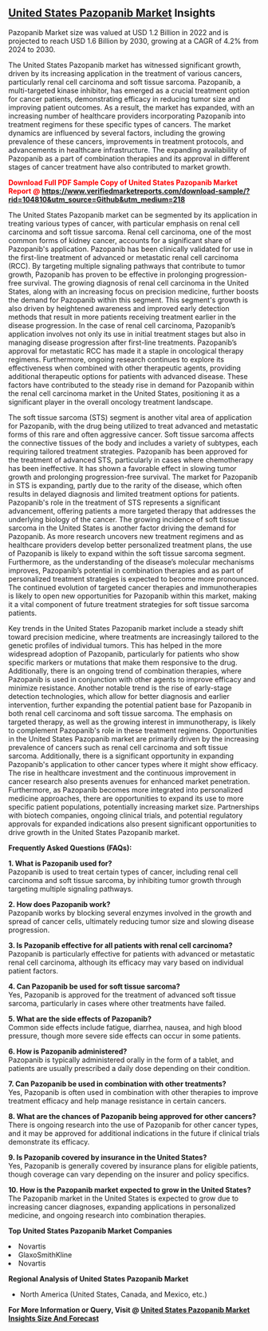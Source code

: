 <h2><a href="https://www.verifiedmarketreports.com/download-sample/?rid=104810&amp;utm_source=Github&amp;utm_medium=218" target="_blank">United States Pazopanib Market</a> Insights</h2><p>Pazopanib Market size was valued at USD 1.2 Billion in 2022 and is projected to reach USD 1.6 Billion by 2030, growing at a CAGR of 4.2% from 2024 to 2030.</p><p><p>The United States Pazopanib market has witnessed significant growth, driven by its increasing application in the treatment of various cancers, particularly renal cell carcinoma and soft tissue sarcoma. Pazopanib, a multi-targeted kinase inhibitor, has emerged as a crucial treatment option for cancer patients, demonstrating efficacy in reducing tumor size and improving patient outcomes. As a result, the market has expanded, with an increasing number of healthcare providers incorporating Pazopanib into treatment regimens for these specific types of cancers. The market dynamics are influenced by several factors, including the growing prevalence of these cancers, improvements in treatment protocols, and advancements in healthcare infrastructure. The expanding availability of Pazopanib as a part of combination therapies and its approval in different stages of cancer treatment have also contributed to market growth. <strong><p><span class=""><span style="color: #ff0000;"><strong>Download Full PDF Sample Copy of United States Pazopanib Market Report</strong> @ </span><a href="https://www.verifiedmarketreports.com/download-sample/?rid=104810&amp;utm_source=Github&amp;utm_medium=218" target="_blank">https://www.verifiedmarketreports.com/download-sample/?rid=104810&amp;utm_source=Github&amp;utm_medium=218</a></span></p></strong></p> <p>The United States Pazopanib market can be segmented by its application in treating various types of cancer, with particular emphasis on renal cell carcinoma and soft tissue sarcoma. Renal cell carcinoma, one of the most common forms of kidney cancer, accounts for a significant share of Pazopanib's application. Pazopanib has been clinically validated for use in the first-line treatment of advanced or metastatic renal cell carcinoma (RCC). By targeting multiple signaling pathways that contribute to tumor growth, Pazopanib has proven to be effective in prolonging progression-free survival. The growing diagnosis of renal cell carcinoma in the United States, along with an increasing focus on precision medicine, further boosts the demand for Pazopanib within this segment. This segment's growth is also driven by heightened awareness and improved early detection methods that result in more patients receiving treatment earlier in the disease progression. In the case of renal cell carcinoma, Pazopanib’s application involves not only its use in initial treatment stages but also in managing disease progression after first-line treatments. Pazopanib’s approval for metastatic RCC has made it a staple in oncological therapy regimens. Furthermore, ongoing research continues to explore its effectiveness when combined with other therapeutic agents, providing additional therapeutic options for patients with advanced disease. These factors have contributed to the steady rise in demand for Pazopanib within the renal cell carcinoma market in the United States, positioning it as a significant player in the overall oncology treatment landscape.</p> <p>The soft tissue sarcoma (STS) segment is another vital area of application for Pazopanib, with the drug being utilized to treat advanced and metastatic forms of this rare and often aggressive cancer. Soft tissue sarcoma affects the connective tissues of the body and includes a variety of subtypes, each requiring tailored treatment strategies. Pazopanib has been approved for the treatment of advanced STS, particularly in cases where chemotherapy has been ineffective. It has shown a favorable effect in slowing tumor growth and prolonging progression-free survival. The market for Pazopanib in STS is expanding, partly due to the rarity of the disease, which often results in delayed diagnosis and limited treatment options for patients. Pazopanib's role in the treatment of STS represents a significant advancement, offering patients a more targeted therapy that addresses the underlying biology of the cancer. The growing incidence of soft tissue sarcoma in the United States is another factor driving the demand for Pazopanib. As more research uncovers new treatment regimens and as healthcare providers develop better personalized treatment plans, the use of Pazopanib is likely to expand within the soft tissue sarcoma segment. Furthermore, as the understanding of the disease’s molecular mechanisms improves, Pazopanib’s potential in combination therapies and as part of personalized treatment strategies is expected to become more pronounced. The continued evolution of targeted cancer therapies and immunotherapies is likely to open new opportunities for Pazopanib within this market, making it a vital component of future treatment strategies for soft tissue sarcoma patients.</p> <p>Key trends in the United States Pazopanib market include a steady shift toward precision medicine, where treatments are increasingly tailored to the genetic profiles of individual tumors. This has helped in the more widespread adoption of Pazopanib, particularly for patients who show specific markers or mutations that make them responsive to the drug. Additionally, there is an ongoing trend of combination therapies, where Pazopanib is used in conjunction with other agents to improve efficacy and minimize resistance. Another notable trend is the rise of early-stage detection technologies, which allow for better diagnosis and earlier intervention, further expanding the potential patient base for Pazopanib in both renal cell carcinoma and soft tissue sarcoma. The emphasis on targeted therapy, as well as the growing interest in immunotherapy, is likely to complement Pazopanib's role in these treatment regimens. Opportunities in the United States Pazopanib market are primarily driven by the increasing prevalence of cancers such as renal cell carcinoma and soft tissue sarcoma. Additionally, there is a significant opportunity in expanding Pazopanib's application to other cancer types where it might show efficacy. The rise in healthcare investment and the continuous improvement in cancer research also presents avenues for enhanced market penetration. Furthermore, as Pazopanib becomes more integrated into personalized medicine approaches, there are opportunities to expand its use to more specific patient populations, potentially increasing market size. Partnerships with biotech companies, ongoing clinical trials, and potential regulatory approvals for expanded indications also present significant opportunities to drive growth in the United States Pazopanib market.</p> <p><strong>Frequently Asked Questions (FAQs):</strong></p> <p><strong>1. What is Pazopanib used for?</strong><br>Pazopanib is used to treat certain types of cancer, including renal cell carcinoma and soft tissue sarcoma, by inhibiting tumor growth through targeting multiple signaling pathways.</p> <p><strong>2. How does Pazopanib work?</strong><br>Pazopanib works by blocking several enzymes involved in the growth and spread of cancer cells, ultimately reducing tumor size and slowing disease progression.</p> <p><strong>3. Is Pazopanib effective for all patients with renal cell carcinoma?</strong><br>Pazopanib is particularly effective for patients with advanced or metastatic renal cell carcinoma, although its efficacy may vary based on individual patient factors.</p> <p><strong>4. Can Pazopanib be used for soft tissue sarcoma?</strong><br>Yes, Pazopanib is approved for the treatment of advanced soft tissue sarcoma, particularly in cases where other treatments have failed.</p> <p><strong>5. What are the side effects of Pazopanib?</strong><br>Common side effects include fatigue, diarrhea, nausea, and high blood pressure, though more severe side effects can occur in some patients.</p> <p><strong>6. How is Pazopanib administered?</strong><br>Pazopanib is typically administered orally in the form of a tablet, and patients are usually prescribed a daily dose depending on their condition.</p> <p><strong>7. Can Pazopanib be used in combination with other treatments?</strong><br>Yes, Pazopanib is often used in combination with other therapies to improve treatment efficacy and help manage resistance in certain cancers.</p> <p><strong>8. What are the chances of Pazopanib being approved for other cancers?</strong><br>There is ongoing research into the use of Pazopanib for other cancer types, and it may be approved for additional indications in the future if clinical trials demonstrate its efficacy.</p> <p><strong>9. Is Pazopanib covered by insurance in the United States?</strong><br>Yes, Pazopanib is generally covered by insurance plans for eligible patients, though coverage can vary depending on the insurer and policy specifics.</p> <p><strong>10. How is the Pazopanib market expected to grow in the United States?</strong><br>The Pazopanib market in the United States is expected to grow due to increasing cancer diagnoses, expanding applications in personalized medicine, and ongoing research into combination therapies.</p></p><p><strong>Top United States Pazopanib Market Companies</strong></p><div data-test-id=""><p><li>Novartis</li><li> GlaxoSmithKline</li><li> Novartis</li></p><div><strong>Regional Analysis of&nbsp;United States Pazopanib Market</strong></div><ul><li dir="ltr"><p dir="ltr">North America&nbsp;(United States, Canada, and Mexico, etc.)</p></li></ul><p><strong>For More Information or Query, Visit @&nbsp;</strong><strong><a href="https://www.verifiedmarketreports.com/product/global-pazopanib-market-growth-2019-2024/?utm_source=Github&amp;utm_medium=218" target="_blank">United States Pazopanib Market Insights Size And Forecast</a></strong></p></div>
